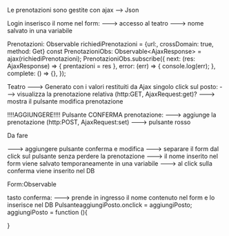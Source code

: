 Le prenotazioni sono gestite con ajax --> Json

Login
inserisco il nome nel form:
---> accesso al teatro
---> nome salvato in una variabile

Prenotazioni: Observable
richiediPrenotazioni = {url:, crossDomain: true, method: Get}
const PrenotazioniObs: Observable<AjaxResponse<any>> = ajax(richiediPrenotazioni);
PrenotazioniObs.subscribe({
next: (res: AjaxResponse<any>) => {
prentazioni = res
},
error: (err) => {
console.log(err);
},
complete: () => {},
});

Teatro
---> Generato con i valori restituiti da Ajax
singolo click sul posto:
---> visualizza la prenotazione relativa (http:GET, AjaxRequest:get)?
---> mostra il pulsante modifica prenotazione

!!!!AGGIUNGERE!!!! Pulsante CONFERMA prenotazione:
---> aggiunge la prenotazione (http:POST, AjaxRequest:set)
---> pulsante rosso

Da fare

---> aggiungere pulsante conferma e modifica
---> separare il form dal click sul pulsante senza perdere la prenotazione
---> il nome inserito nel form viene salvato temporaneamente in una variabile
---> al click sulla conferma viene inserito nel DB

Form:Observable

tasto conferma:
---> prende in ingresso il nome contenuto nel form e lo inserisce nel DB
PulsanteaggiungiPosto.onclick = aggiungiPosto;
aggiungiPosto = function (){

}
